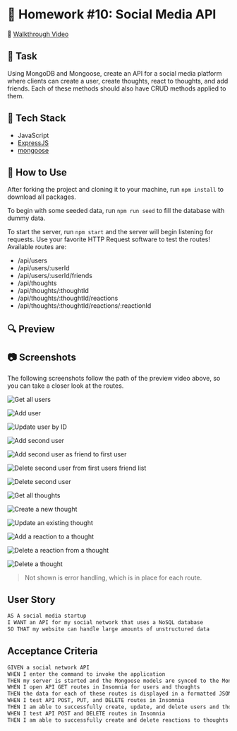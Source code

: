 # 📝 Homework #10: Social Media API

📌 [Walkthrough Video](./images/social-media-api-preview.mp4)

## 🔨 Task
Using MongoDB and Mongoose, create an API for a social media platform where clients can create a user, create thoughts, react to thoughts, and add friends. Each of these methods should also have CRUD methods applied to them.

## 🧩 Tech Stack
- JavaScript
- [ExpressJS](https://expressjs.com/)
- [mongoose](https://mongoosejs.com/)

## 📎 How to Use
After forking the project and cloning it to your machine, run `npm install` to download all packages.

To begin with some seeded data, run `npm run seed` to fill the database with dummy data.

To start the server, run `npm start` and the server will begin listening for requests. Use your favorite HTTP Request software to test the routes! Available routes are:
* /api/users
* /api/users/:userId
* /api/users/:userId/friends
* /api/thoughts
* /api/thoughts/:thoughtId
* /api/thoughts/:thoughtId/reactions
* /api/thoughts/:thoughtId/reactions/:reactionId

## 🔍 Preview



## 📷 Screenshots
The following screenshots follow the path of the preview video above, so you can take a closer look at the routes.

![Get all users](images/usage-0.png)

![Add user](images/usage-1.png)

![Update user by ID](images/usage-2.png)

![Add second user](images/usage-3.png)

![Add second user as friend to first user](images/usage-4.png)

![Delete second user from first users friend list](images/usage-5.png)

![Delete second user](images/usage-6.png)

![Get all thoughts](images/usage-7.png)

![Create a new thought](images/usage-8.png)

![Update an existing thought](images/usage-9.png)

![Add a reaction to a thought](images/usage-10.png)

![Delete a reaction from a thought](images/usage-11.png)

![Delete a thought](images/usage-12.png)

> Not shown is error handling, which is in place for each route.

## User Story

```md
AS A social media startup
I WANT an API for my social network that uses a NoSQL database
SO THAT my website can handle large amounts of unstructured data
```

## Acceptance Criteria

```md
GIVEN a social network API
WHEN I enter the command to invoke the application
THEN my server is started and the Mongoose models are synced to the MongoDB database
WHEN I open API GET routes in Insomnia for users and thoughts
THEN the data for each of these routes is displayed in a formatted JSON
WHEN I test API POST, PUT, and DELETE routes in Insomnia
THEN I am able to successfully create, update, and delete users and thoughts in my database
WHEN I test API POST and DELETE routes in Insomnia
THEN I am able to successfully create and delete reactions to thoughts and add and remove friends to a user’s friend list
```
